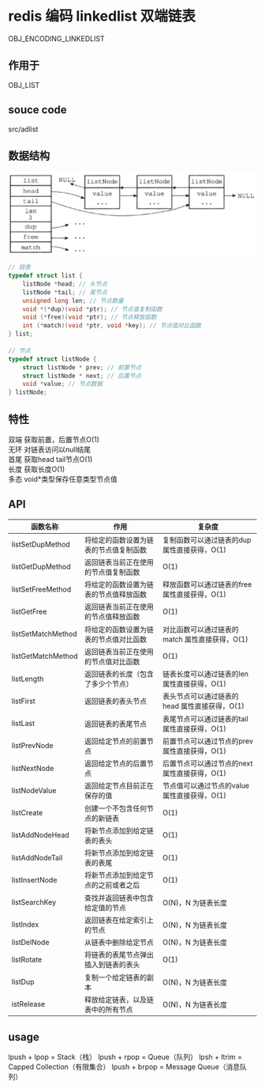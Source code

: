 # redis 编码 linkedlist 双端链表

OBJ_ENCODING_LINKEDLIST

## 作用于

OBJ_LIST

## souce code

src/adlist

## 数据结构

![img](res/redis-encoding-adlist.png)

```c
// 链表
typedef struct list {
    listNode *head; // 头节点
    listNode *tail; // 尾节点
    unsigned long len; // 节点数量
    void *(*dup)(void *ptr); // 节点值复制函数
    void (*free)(void *ptr); // 节点释放函数
    int (*match)(void *ptr, void *key); // 节点值对比函数
} list;

// 节点
typedef struct listNode {
    struct listNode * prev; // 前置节点
    struct listNode * next; // 后置节点
    void *value; // 节点数据
} listNode;
```

## 特性

双端 获取前置，后置节点O(1)  
无环 对链表访问以null结尾  
首尾 获取head tail节点O(1)  
长度 获取长度O(1)  
多态 void*类型保存任意类型节点值  

## API

| 函数名称           | 作用                                   | 复杂度                                         |
| ------------------ | -------------------------------------- | ---------------------------------------------- |
| listSetDupMethod   | 将给定的函数设置为链表的节点值复制函数 | 复制函数可以通过链表的dup 属性直接获得，O(1)   |
| listGetDupMethod   | 返回链表当前正在使用的节点值复制函数   | O(1)                                           |
| listSetFreeMethod  | 将给定的函数设置为链表的节点值释放函数 | 释放函数可以通过链表的free 属性直接获得，O(1)  |
| listGetFree        | 返回链表当前正在使用的节点值释放函数   | O(1)                                           |
| listSetMatchMethod | 将给定的函数设置为链表的节点值对比函数 | 对比函数可以通过链表的match 属性直接获得，O(1) |
| listGetMatchMethod | 返回链表当前正在使用的节点值对比函数   | O(1)                                           |
| listLength         | 返回链表的长度（包含了多少个节点）     | 链表长度可以通过链表的len 属性直接获得，O(1)   |
| listFirst          | 返回链表的表头节点                     | 表头节点可以通过链表的head 属性直接获得，O(1)  |
| listLast           | 返回链表的表尾节点                     | 表尾节点可以通过链表的tail 属性直接获得，O(1)  |
| listPrevNode       | 返回给定节点的前置节点                 | 前置节点可以通过节点的prev 属性直接获得，O(1)  |
| listNextNode       | 返回给定节点的后置节点                 | 后置节点可以通过节点的next 属性直接获得，O(1)  |
| listNodeValue      | 返回给定节点目前正在保存的值           | 节点值可以通过节点的value属性直接获得，O(1)    |
| listCreate         | 创建一个不包含任何节点的新链表         | O(1)                                           |
| listAddNodeHead    | 将新节点添加到给定链表的表头           | O(1)                                           |
| listAddNodeTail    | 将新节点添加到给定链表的表尾           | O(1)                                           |
| listInsertNode     | 将新节点添加到给定节点的之前或者之后   | O(1)                                           |
| listSearchKey      | 查找并返回链表中包含给定值的节点       | O(N)，N 为链表长度                             |
| listIndex          | 返回链表在给定索引上的节点             | O(N)，N 为链表长度                             |
| listDelNode        | 从链表中删除给定节点                   | O(N)，N 为链表长度                             |
| listRotate         | 将链表的表尾节点弹出插入到链表的表头   | O(1)                                           |
| listDup            | 复制一个给定链表的副本                 | O(N)，N 为链表长度                             |
| istRelease         | 释放给定链表，以及链表中的所有节点     | O(N)，N 为链表长度                             |

## usage

lpush + lpop = Stack（栈）
lpush + rpop = Queue（队列）
lpsh + ltrim = Capped Collection（有限集合）
lpush + brpop = Message Queue（消息队列）
